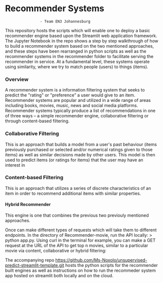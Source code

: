 # Recommender Systems
                    - Team EN3 Johannesburg


This repository hosts the scripts which will enable one to deploy a basic recommender engine based upon the Streamlit web application framework. The Jupyter Notebook in the repo shows a step by step walkthrough of how to build a recommender system based on the two mentioned approaches, and these steps have been rearranged in python scripts as well as the recommender systems in the recommender folder to facilitate serving the recommender in service. At a fundamental level, these systems operate using similarity, where we try to match people (users) to things (items).

### Overview
A recommender system is a information filtering system that seeks to predict the "rating" or "preference" a user would give to an item. Recommender systems are popular and utilized in a wide range of areas including books, movies, music, news and social media platforms. Recommender systems typically produce a list of recommendations in one of three ways – a simple recommender engine, collaborative filtering or through content-based filtering.

### Collaborative Filtering
This is an approach that builds a model from a user's past behaviour (items previously purchased or selected and/or numerical ratings given to those items) as well as similar decisions made by other users. This model is then used to predict items (or ratings for items) that the user may have an interest in

### Content-based Filtering
This is an approach that utilizes a series of discrete characteristics of an item in order to recommend additional items with similar properties.

#### Hybrid Recommender
This engine is one that combines the previous two previouly mentioned approaches.

Once can make different types of requests which will take them to different endpoints. In the directory of Recommender-movie, run the API locally: > python app.py. Using curl in the terminal for example, you can make a GET request at the URL of the API to get top n movies, similar to a particular movie via content, collaborative or hybrid filtering:

 
The accompanying repo https://github.com/Ms-Noxolo/unsupervised-predict-streamlit-template.git hosts the python scripts for the recommender built engines as well as instructions on how to run the recommeder system app hosted on streamlit both locally and on the cloud.